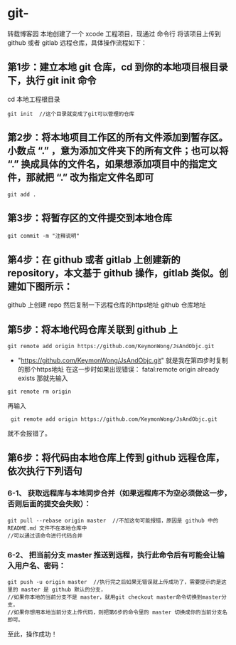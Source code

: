 # git-
转载博客园
本地创建了一个 xcode 工程项目，现通过 命令行 将该项目上传到 github 或者 gitlab 远程仓库，具体操作流程如下：

## 第1步：建立本地 git 仓库，cd 到你的本地项目根目录下，执行 git init 命令
cd 本地工程根目录
```
git init  //这个目录就变成了git可以管理的仓库
```
## 第2步：将本地项目工作区的所有文件添加到暂存区。小数点 “.” ，意为添加文件夹下的所有文件；也可以将 “.” 换成具体的文件名，如果想添加项目中的指定文件，那就把 “.” 改为指定文件名即可
```
git add .
```
## 第3步：将暂存区的文件提交到本地仓库
```
git commit -m "注释说明"
```
## 第4步：在 github 或者 gitlab 上创建新的repository，本文基于 github 操作，gitlab 类似。创建如下图所示：

github 上创建 repo
然后复制一下远程仓库的https地址
github 仓库地址

## 第5步：将本地代码仓库关联到 github 上
```
git remote add origin https://github.com/KeymonWong/JsAndObjc.git
```
- "https://github.com/KeymonWong/JsAndObjc.git" 就是我在第四步时复制的那个https地址
在这一步时如果出现错误：
fatal:remote origin already exists
那就先输入
```
git remote rm origin
```
再输入
```
 git remote add origin https://github.com/KeymonWong/JsAndObjc.git
 ```
就不会报错了。

## 第6步：将代码由本地仓库上传到 github 远程仓库，依次执行下列语句
### 6-1、 获取远程库与本地同步合并（如果远程库不为空必须做这一步，否则后面的提交会失败）：
```
git pull --rebase origin master  //不加这句可能报错，原因是 github 中的 README.md 文件不在本地仓库中
//可以通过该命令进行代码合并
```
### 6-2、 把当前分支 master 推送到远程，执行此命令后有可能会让输入用户名、密码：
```
git push -u origin master  //执行完之后如果无错误就上传成功了，需要提示的是这里的 master 是 github 默认的分支，
//如果你本地的当前分支不是 master，就用git checkout master命令切换到master分支，
//如果你想用本地当前分支上传代码，则把第6步的命令里的 master 切换成你的当前分支名即可。
``` 
至此，操作成功！
